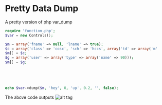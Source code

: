 # Pretty Data Dump
A pretty version of php var_dump

```php
require 'function.php';
$var = new Controls();

$m = array('fname' => null, 'lname' => true);
$c = array('class' => 'cosc', 'sch' => 'hccs', array('td' => array('m' => 8.5)));
$m[] = $c;
$g = array('user' => array('type' => array('name' => 90)));
$m[] = $g;





echo $var->dump($m, 'hey', 0, 'up', 0.2, '', false);

```
The above code outputs
![alt tag](https://github.com/Ghostff/pretty_data_dump.php/blob/master/SS.png)
